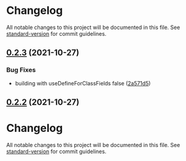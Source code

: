 # Changelog

All notable changes to this project will be documented in this file. See [standard-version](https://github.com/conventional-changelog/standard-version) for commit guidelines.

## [0.2.3](https://github.com/discordjs/collection/compare/v0.2.2...v0.2.3) (2021-10-27)


### Bug Fixes

* building with useDefineForClassFields false ([2a571d5](https://github.com/discordjs/collection/commit/2a571d5a2c90ed8b708c3c5c017e2f225cd494e9))



## [0.2.2](https://github.com/discordjs/collection/compare/v0.2.1...v0.2.2) (2021-10-27)



# Changelog

All notable changes to this project will be documented in this file. See [standard-version](https://github.com/conventional-changelog/standard-version) for commit guidelines.
